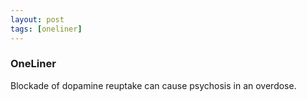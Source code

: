 ```yaml
---
layout: post
tags: [oneliner]
---
```



### OneLiner

Blockade of dopamine reuptake can cause psychosis in an overdose.
